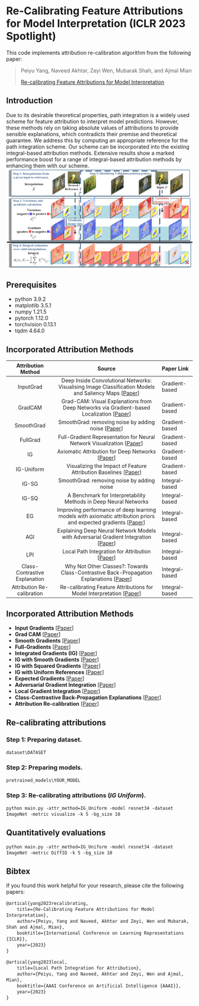 # Re-Calibrating Feature Attributions for Model Interpretation (ICLR 2023 Spotlight)

This code implements attribution re-calibration algorithm from the following paper:

> Peiyu Yang, Naveed Akhtar, Zeyi Wen, Mubarak Shah, and Ajmal Mian
>
> [Re-calibrating Feature Attributions for Model Interpretation](https://scholar.google.com/citations?view_op=view_citation&hl=en&user=Xqmlj18AAAAJ&sortby=pubdate&citation_for_view=Xqmlj18AAAAJ:kzcrU_BdoSEC)


## Introduction
Due to its desirable theoretical properties, path integration is a widely used scheme for feature attribution to interpret model predictions. However, these methods rely on taking absolute values of attributions to provide sensible explanations, which contradicts their premise and theoretical guarantee. We address this by computing an appropriate reference for the path integration scheme. Our scheme can be incorporated into the existing integral-based attribution methods. Extensive results show a marked performance boost for a range of integral-based attribution methods by enhancing them with our scheme.
![attribution_recalibration](figs/attribution_recalibration.png)

## Prerequisites

- python 3.9.2
- matplotlib 3.5.1
- numpy 1.21.5
- pytorch 1.12.0
- torchvision 0.13.1
- tqdm 4.64.0

## Incorporated Attribution Methods
|    **Attribution Method**     |                                                                                                  **Source**                                                                                                   | Paper Link     |
|:-----------------------------:|:-------------------------------------------------------------------------------------------------------------------------------------------------------------------------------------------------------------:|:---------------|
|           InputGrad           |                                 Deep Inside Convolutional Networks: Visualising Image Classification Models and Saliency Maps [[Paper](https://arxiv.org/pdf/1312.6034.pdf)]                                  | Gradient-based |
|            GradCAM            | Grad-CAM: Visual Explanations from Deep Networks via Gradient-based Localization [[Paper](https://openaccess.thecvf.com/content_ICCV_2017/papers/Selvaraju_Grad-CAM_Visual_Explanations_ICCV_2017_paper.pdf)] | Gradient-based |
|          SmoothGrad           |                                                                                  SmoothGrad: removing noise by adding noise [[Paper](https://arxiv.org/pdf/1706.03825.pdf?source=post_page---------------------------)]                                                                                  | Gradient-based |
|           FullGrad            |                                                                         Full-Gradient Representation for Neural Network Visualization [[Paper](https://proceedings.neurips.cc/paper/2019/file/80537a945c7aaa788ccfcdf1b99b5d8f-Paper.pdf)]                                                                        | Gradient-based |
|              IG               |                                                                                    Axiomatic Attribution for Deep Networks [[Paper](http://proceedings.mlr.press/v70/sundararajan17a/sundararajan17a.pdf)]                                                                                   | Gradient-based |
|          IG-Uniform           |                                                                            Visualizing the Impact of Feature Attribution Baselines [[Paper](https://distill.pub/2020/attribution-baselines/?utm_source=researcher_app&utm_medium=referral&utm_campaign=RESR_MRKT_Researcher_inbound)]                                                                           | Gradient-based |
|             IG-SG             |                                                                                  SmoothGrad: removing noise by adding noise                                                                                   | Integral-based |
|             IG-SQ             |                                                                       A Benchmark for Interpretability Methods in Deep Neural Networks                                                                        | Integral-based |
|              EG               |                                                    Improving performance of deep learning models with axiomatic attribution priors and expected gradients [[Paper](https://arxiv.org/pdf/1906.10670.pdf)]                                                    | Integral-based |
|              AGI              |                                                                  Explaining Deep Neural Network Models with Adversarial Gradient Integration [[Paper](https://www.ijcai.org/proceedings/2021/0396.pdf)]                                                                 | Integral-based |
|              LPI              |                                                                                    Local Path Integration for Attribution [[Paper](https://ojs.aaai.org/index.php/AAAI/article/view/25422)]                                                                                    | Integral-based |
| Class-Contrastive Explanation |                                                                Why Not Other Classes?: Towards Class-Contrastive Back-Propagation Explanations [[Paper](https://openreview.net/pdf?id=X5eFS09r9hm)]                                                               | Integral-based |
|  Attribution Re-calibration   |                                                                         Re-calibrating Feature Attributions for Model Interpretation [[Paper](https://openreview.net/pdf?id=WUWJIV2Yxtp)]                                                                         | Integral-based |

## Incorporated Attribution Methods
- **Input Gradients** [[Paper](https://arxiv.org/pdf/1312.6034.pdf)]
- **Grad CAM** [[Paper](https://openaccess.thecvf.com/content_ICCV_2017/papers/Selvaraju_Grad-CAM_Visual_Explanations_ICCV_2017_paper.pdf)]
- **Smooth Gradients** [[Paper](https://arxiv.org/pdf/1706.03825.pdf?source=post_page---------------------------)]
- **Full-Gradients** [[Paper](https://proceedings.neurips.cc/paper/2019/file/80537a945c7aaa788ccfcdf1b99b5d8f-Paper.pdf)]
- **Integrated Gradients (IG)** [[Paper](http://proceedings.mlr.press/v70/sundararajan17a/sundararajan17a.pdf)]
- **IG with Smooth Gradients** [[Paper](https://arxiv.org/pdf/1706.03825.pdf?source=post_page---------------------------)]
- **IG with Squared Gradients** [[Paper](https://proceedings.neurips.cc/paper/2019/file/fe4b8556000d0f0cae99daa5c5c5a410-Paper.pdf)]
- **IG with Uniform References** [[Paper](https://distill.pub/2020/attribution-baselines/?utm_source=researcher_app&utm_medium=referral&utm_campaign=RESR_MRKT_Researcher_inbound)]
- **Expected Gradients** [[Paper](https://arxiv.org/pdf/1906.10670.pdf)]
- **Adversarial Gradient Integration** [[Paper](https://www.ijcai.org/proceedings/2021/0396.pdf)]
- **Local Gradient Integration** [[Paper](https://ojs.aaai.org/index.php/AAAI/article/view/25422)]
- **Class-Contrastive Back-Propagation Explanations** [[Paper](https://openreview.net/pdf?id=X5eFS09r9hm)]
- **Attribution Re-calibration** [[Paper](https://openreview.net/pdf?id=WUWJIV2Yxtp)]

## Re-calibrating attributions

### Step 1: Preparing dataset.
```
dataset\DATASET
```

### Step 2: Preparing models.
```
pretrained_models\YOUR_MODEL
```

### Step 3: Re-calibrating attributions (*IG Uniform*).

```
python main.py -attr_method=IG_Uniform -model resnet34 -dataset ImageNet -metric visualize -k 5 -bg_size 10
```

## Quantitatively evaluations
```
python main.py -attr_method=IG_Uniform -model resnet34 -dataset ImageNet -metric DiffID -k 5 -bg_size 10
```

## Bibtex
If you found this work helpful for your research, please cite the following papers:
```
@artical{yang2023recalibrating,
    title={Re-Calibrating Feature Attributions for Model Interpretation},
    author={Peiyu, Yang and Naveed, Akhtar and Zeyi, Wen and Mubarak, Shah and Ajmal, Mian},
    booktitle={International Conference on Learning Representations {ICLR}},
    year={2023}
}
```
```
@artical{yang2023local,
    title={Local Path Integration for Attribution},
    author={Peiyu, Yang and Naveed, Akhtar and Zeyi, Wen and Ajmal, Mian},
    booktitle={AAAI Conference on Artificial Intelligence {AAAI}},
    year={2023}
}
```
